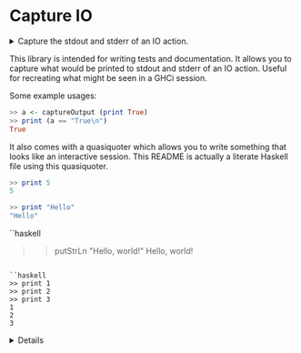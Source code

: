 # Capture IO

<details><summary>Capture the stdout and stderr of an IO action.</summary>

```haskell
{-# LANGUAGE QuasiQuotes #-}
module Readme where

import System.IO.Capture

test = [example|
```

</details>

This library is intended for writing tests and documentation. It allows
you to capture what would be printed to stdout and stderr of an IO action.
Useful for recreating what might be seen in a GHCi session.

Some example usages:

```haskell
>> a <- captureOutput (print True)
>> print (a == "True\n")
True
```

It also comes with a quasiquoter which allows you to write something that
looks like an interactive session. This README is actually a literate
Haskell file using this quasiquoter.

```haskell
>> print 5
5
```

```haskell
>> print "Hello"
"Hello"
```

``haskell
>> putStrLn "Hello, world!"
Hello, world!
```

``haskell
>> print 1
>> print 2
>> print 3
1
2
3
```

<details>
```haskell
|]
```
</details>
